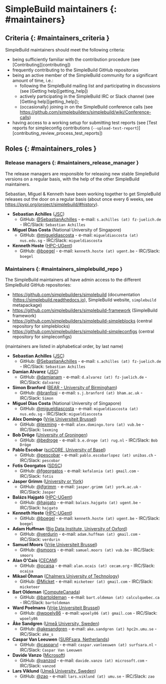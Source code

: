 # SimpleBuild maintainers {: #maintainers}


## Criteria {: #maintainers_criteria }

SimpleBuild maintainers should meet the following criteria:

* being sufficiently familiar with the contribution procedure (see [Contributing][contributing])
* frequently contributing to the SimpleBuild GitHub repositories
* being an active member of the SimpleBuild community for a significant amount of time, i.e.:
    * following the SimpleBuild mailing list and participating in discussions (see [Getting help][getting_help])
    * actively participating in the SimpleBuild IRC or Slack channel (see [Getting help][getting_help]);
    * (occasionally) joining in on the SimpleBuild conference calls (see <https://github.com/simplebuilders/simplebuild/wiki/Conference-calls>)
* having access to a working setup for submitting test reports (see [Test reports for simpleconfig contributions (`--upload-test-report`)][contributing_review_process_test_reports])


## Roles {: #maintainers_roles }


### Release managers {: #maintainers_release_manager }

The release managers are responsible for releasing new stable SimpleBuild versions on a regular basis,
with the help of the other SimpleBuild maintainers.

Sebastian, Miguel & Kenneth have been working together to get SimpleBuild releases out the door on a regular basis
(about once every 6 weeks, see <https://pypi.org/project/simplebuild/#history>).

* **Sebastian Achilles** ([JSC](https://www.fz-juelich.de/ias/jsc/EN))
    * GitHub: [@SebastianAchilles](https://github.com/SebastianAchilles) - e-mail: `s.achilles (at) fz-juelich.de` - IRC/Slack: `Sebastian Achilles`
* **Miguel Dias Costa** (National University of Singapore)
    * GitHub: [@migueldiascosta](https://github.com/migueldiascosta>) - e-mail: `migueldiascosta (at) nus.edu.sg` - IRC/Slack: `migueldiascosta`
* **Kenneth Hoste** ([HPC-UGent](https://www.ugent.be/hpc/en))
    * GitHub: [@boegel](https://github.com/boegel) - e-mail: `kenneth.hoste (at) ugent.be` - IRC/Slack: `boegel`



### Maintainers {: #maintainers_simplebuild_repo }

The SimpleBuild maintainers all have admin access to the different SimpleBuild GitHub repositories:

* <https://github.com/simplebuilders/simplebuild> (documentation (<https://simplebuild.readthedocs.io>), SimpleBuild website, `simplebuild` metapackage)
* <https://github.com/simplebuilders/simplebuild-framework> (SimpleBuild framework)
* <https://github.com/simplebuilders/simplebuild-simpleblocks> (central repository for simpleblocks)
* <https://github.com/simplebuilders/simplebuild-simpleconfigs> (central repository for simpleconfigs)

(maintainers are listed in alphabetical order, by last name)

* **Sebastian Achilles** ([JSC](https://www.fz-juelich.de/ias/jsc/EN))
    * GitHub: [@SebastianAchilles](https://github.com/SebastianAchilles) - e-mail: `s.achilles (at) fz-juelich.de` - IRC/Slack: `Sebastian Achilles`
* **Damian Alvarez** ([JSC](http://www.fz-juelich.de/ias/jsc/EN))
    * GitHub: [@damianam](https://github.com/damianam) - e-mail: `d.alvarez (at) fz-juelich.de` - IRC/Slack: `dalvarez`
* **Simon Branford** ([BEAR - University of Birmingham](https://intranet.birmingham.ac.uk/bear))
    * GitHub: [@branfosj](https://github.com/branfosj) - e-mail: `s.j.branford (at) bham.ac.uk` - IRC/Slack: `Simon`
* **Miguel Dias Costa** (National University of Singapore)
    * GitHub: [@migueldiascosta](https://github.com/migueldiascosta) - e-mail: `migueldiascosta (at) nus.edu.sg` - IRC/Slack: `migueldiascosta`
* **Alex Domingo** ([Vrije Universiteit Brussel](https://hpc.vub.be))
    * GitHub: [@lexming](https://github.com/lexming) - e-mail: `alex.domingo.toro (at) vub.be` - IRC/Slack: `lexming`
* **Bob Dröge** ([University of Groningen](https://www.rug.nl/?lang=en))
    * GitHub: [@bedroge](https://github.com/bedroge) - e-mail: `b.e.droge (at) rug.nl` - IRC/Slack: `Bob Dröge`
* **Pablo Escobar** ([sciCORE, University of Basel](https://scicore.unibas.ch/))
    * GitHub: [@pescobar](https://github.com/pescobar) - e-mail: `pablo.escobarlopez (at) unibas.ch` - IRC/Slack: `pescobar`
* **Fotis Georgatos** ([SDSC](https://datascience.ch/))
    * GitHub: [@fgeorgatos](https://github.com/fgeorgatos) - e-mail: `kefalonia (at) gmail.com` - IRC/Slack: `fotis`
* **Jasper Grimm** ([University or York](https://www.york.ac.uk/it-services/research-computing/))
    * GitHub: [@jfgrimm](https://github.com/jfgrimm) - e-mail: `jasper.grimm (at) york.ac.uk` - IRC/Slack: `Jasper`
* **Balázs Hajgató** ([HPC-UGent](http://www.ugent.be/hpc/en))
    * GitHub: [@hajgato](https://github.com/hajgato) - e-mail: `balazs.hajgato (at) ugent.be` - IRC/Slack: `hajgato`
* **Kenneth Hoste** ([HPC-UGent](https://www.ugent.be/hpc/en))
    * GitHub: [@boegel](https://github.com/boegel) - e-mail: `kenneth.hoste (at) ugent.be` - IRC/Slack: `boegel`
* **Adam Huffman** ([Big Data Institute, University of Oxford](https://www.bdi.ox.ac.uk/))
    * GitHub: [@verdurin](https://github.com/verdurin) - e-mail: `adam.huffman (at) gmail.com` - IRC/Slack: `verdurin`
* **Samuel Moors** ([Vrije Universiteit Brussel](https://hpc.vub.be))
    * GitHub: [@smoors](https://github.com/smoors) - e-mail: `samuel.moors (at) vub.be` - IRC/Slack: `smoors`
* **Alan O'Cais** ([CECAM](https://www.cecam.org/))
    * GitHub: [@ocaisa](https://github.com/ocaisa) - e-mail: `alan.ocais (at) cecam.org` - IRC/Slack: `ocaisa`
* **Mikael Öhman** ([Chalmers University of Technology](https://www.chalmers.se/en))
    * GitHub: [@Micket](https://github.com/Micket) - e-mail: `micketeer (at) gmail.com` - IRC/Slack: `micketeer`
* **Bart Oldeman** ([ComputeCanada](https://www.computecanada.ca/))
    * GitHub: [@bartoldeman](https://github.com/bartoldeman) - e-mail: `bart.oldeman (at) calculquebec.ca` - IRC/Slack: `bartoldeman`
* **Ward Poelmans** ([Vrije Universiteit Brussel](https://hpc.vub.be))
    * GitHub: [@wpoely86](https://github.com/wpoely86) - e-mail: `wpoely86 (at) gmail.com` - IRC/Slack: `wpoely86`
* **Åke Sandgren** ([Umeå University, Sweden](https://www.umu.se/english/))
    * GitHub: [@akesandgren](https://github.com/akesandgren) - e-mail: `ake.sandgren (at) hpc2n.umu.se` - IRC/Slack: `ake_s`
* **Caspar Van Leeuwen** ([SURFsara, Netherlands](https://www.surf.nl/en/research-ict))
    * GitHub: [@casparvl](https://github.com/casparvl) - e-mail: `caspar.vanleeuwen (at) surfsara.nl` - IRC/Slack: `Caspar Van Leeuwen`
* **Davide Vanzo** ([Microsoft](https://www.microsoft.com/))
    * GitHub: [@vanzod](https://github.com/vanzod) - e-mail: `davide.vanzo (at) microsoft.com` - IRC/Slack: `vanzod`
* **Lars Viklund** ([Umeå University, Sweden](https://www.umu.se/english/))
    * GitHub: [@zao](https://github.com/zao) - e-mail: `lars.viklund (at) umu.se` - IRC/Slack: `zao`

